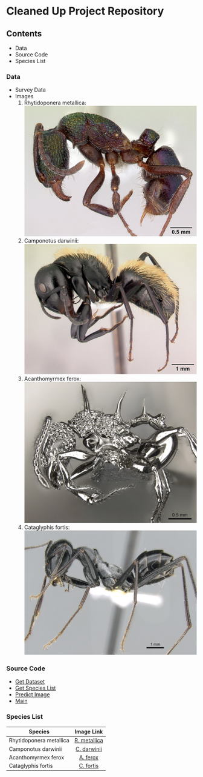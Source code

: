 # Cleaned Up Project Repository

## Contents
- Data
- Source Code
- Species List

### Data
- Survey Data
- Images
	1. Rhytidoponera metallica: ![alt text](messy-project-directory/data/images/casent-0172345-Rhytidoponera-metallica.jpg "Rhytidoponera metallica")
	2. Camponotus darwinii: ![alt text](messy-project-directory/data/images/casent-0191696-Camponotus-darwinii.jpg "Camponotus darwinii")
	3. Acanthomyrmex ferox: ![alt text](messy-project-directory/data/images/casent-0901788-p-1-high-Acanthomyrmex-ferox.jpg "Acanthomyrmex ferox")
	4. Cataglyphis fortis: ![alt text](messy-project-directory/data/images/casent-0906296-p-1-high-Cataglyphis-fortis.jpg "Cataglyphis fortis")

### Source Code
- [Get Dataset](messy-project-directory/source-code/get-dataset.py)
- [Get Species List](messy-project-directory/source-code/get-species-list.py)
- [Predict Image](messy-project-directory/source-code/predict-image.py)
- [Main](messy-project-directory/source-code/main.py)

### Species List

| Species        | Image Link   |
| ------------- |:-------------:|
| Rhytidoponera metallica      | [R. metallica](messy-project-directory/data/images/casent-0172345-Rhytidoponera-metallica.jpg) |
| Camponotus darwinii      | [C. darwinii](messy-project-directory/data/images/casent-0191696-Camponotus-darwinii.jpg)     |
| Acanthomyrmex ferox | [A. ferox](messy-project-directory/data/images/casent-0901788-p-1-high-Acanthomyrmex-ferox.jpg)      |
| Cataglyphis fortis | [C. fortis](messy-project-directory/data/images/casent-0906296-p-1-high-Cataglyphis-fortis.jpg)      |
